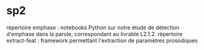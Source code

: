 # sp2

répertoire emphase : notebooks Python sur notre étude de détection d'emphase dans la parole, correspondant au livrable L2.1.2. 
répertoire extract-feat : framework permettant l'extraction de paramètres prosodiques
